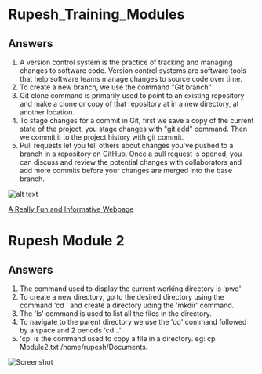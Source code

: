 # Rupesh_Training_Modules

## Answers

1. A version control system is the practice of tracking and managing changes to software code. Version control systems are software tools that help software teams manage changes to source code over time.
2. To create a new branch, we use the command "Git branch"
3. Git clone command is primarily used to point to an existing repository and make a clone or copy of that repository at in a new directory, at another location.
4. To stage changes for a commit in Git, first we save a copy of the current state of the project, you stage changes with "git add" command. Then we commit it to the project history with git commit.
5. Pull requests let you tell others about changes you've pushed to a branch in a repository on GitHub. Once a pull request is opened, you can discuss and review the potential changes with collaborators and add more commits before your changes are merged into the base branch.

![alt text](https://media0.giphy.com/media/9Ai5dIk8xvBm0/giphy.gif?cid=ecf05e471jr001rx8gn1x8515w4gomohrcsvupewpvaabg08&ep=v1_gifs_search&rid=giphy.gif&ct=g "Logo Title text 1")

[A Really Fun and Informative Webpage](https://neal.fun/)





# Rupesh Module 2

## Answers

1. The command used to display the current working directory is 'pwd'
2. To create a new directory, go to the desired directory using the command 'cd <directory>' and create a directory uding the 'mkdir' command.
3. The 'ls' command is used to list all the files in the directory.
4. To navigate to the parent directory we use the 'cd' command followed by a space and 2 periods 'cd ..'
5. 'cp' is the command used to copy a file in a directory. eg: cp Module2.txt /home/rupesh/Documents.





![Screenshot](https://github.com/RupeshKannaKvaiyasreeNarayanan/Rupesh_Training_Modules/assets/142465674/d9562309-3a99-4cde-8414-ed0a05be5244)
